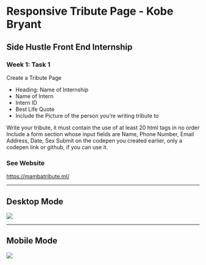 # Responsive Tribute Page - Kobe Bryant
## Side Hustle Front End Internship
### Week 1: Task 1
Create a Tribute Page
- Heading: Name of Internship 
- Name of Intern
- Intern ID
- Best Life Quote
- Include the Picture of the person you’re writing tribute to

Write your tribute, it must contain the use of at least 20 html tags in no order
Include a form section whose input fields are Name, Phone Number, Email Address, Date, Sex
Submit on the codepen you created earlier, only a codepen link or github, if you can use it.


### See Website
<https://mambatribute.ml/>

---

## Desktop Mode
![](https://github.com/Karllouise-code/tribute-page-bmamba/blob/master/images/tribute_desktop.gif)

---

## Mobile Mode
![](https://github.com/Karllouise-code/tribute-page-bmamba/blob/master/images/tribute_mobile.gif)
